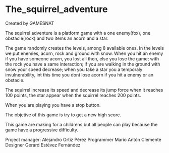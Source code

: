 # The_squirrel_adventure

Created by GAMESNAT

The squirrel adventure is a platform game with a one enemy(fox), one obstacle(rock) and two items an acorn and a star.

The game randomly creates the levels, among 8 available ones. In the levels we put enemies, acorn, rock and ground with snow.
When you hit an enemy if you have someone acorn, you lost all then, else you lose the game; with the rock you have a same interaction;
if you are walking in the ground with snow your speed decrease; when you take a star you a temporaly invulnerability, int this time you dont lose 
acorn if you hit a enemy or an obstacle.

The squirrel increase its speed and decrease its jump force when it reaches 100 points, the star appear when the squirrel reaches 200 points.

When you are playing you have a stop button.

The objetive of this game is try to get a new high score.

This game are making for a childrens but all people can play because the game have a progressive difficulty.

Project manager: Alejandro Ortiz Pérez
Programmer Mario Antón Clemente
Designer Gerard Estévez Fernández
